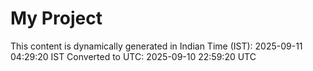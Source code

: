 # My Project

This content is dynamically generated in Indian Time (IST): 2025-09-11 04:29:20 IST
Converted to UTC: 2025-09-10 22:59:20 UTC

